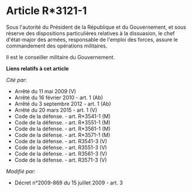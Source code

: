 # Article R*3121-1

Sous l'autorité du Président de la République et du Gouvernement, et sous réserve des dispositions particulières relatives à
la dissuasion, le chef d'état-major des armées, responsable de l'emploi des forces, assure le commandement des opérations
militaires. 

Il est le conseiller militaire du Gouvernement.

**Liens relatifs à cet article**

_Cité par_:

  - Arrêté du 11 mai 2009 (V)
  - Arrêté du 16 février 2010 - art. 1 (Ab)
  - Arrêté du 3 septembre 2012 - art. 1 (Ab)
  - Arrêté du 20 mars 2015 - art. 1 (V)
  - Code de la défense. - art. R*3541-1 (M)
  - Code de la défense. - art. R*3551-1 (M)
  - Code de la défense. - art. R*3561-1 (M)
  - Code de la défense. - art. R*3571-1 (M)
  - Code de la défense. - art. R3541-3 (V)
  - Code de la défense. - art. R3551-3 (V)
  - Code de la défense. - art. R3561-3 (V)
  - Code de la défense. - art. R3571-3 (V)

_Modifié par_:

  - Décret n°2009-869 du 15 juillet 2009 - art. 3
